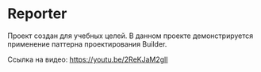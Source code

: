 # Reporter #

Проект создан для учебных целей. В данном проекте демонстрируется применение паттерна проектирования Builder.

Ссылка на видео: https://youtu.be/2ReKJaM2glI